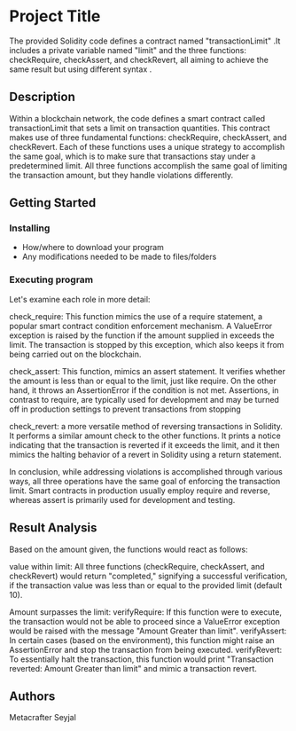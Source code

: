 # Project Title

The provided Solidity code defines a contract named "transactionLimit" .It includes a private variable named "limit" and the three functions: checkRequire, checkAssert, and checkRevert, all aiming to achieve the same result but using different syntax .

## Description

Within a blockchain network, the code defines a smart contract called transactionLimit that sets a limit on transaction quantities. This contract makes use of three fundamental functions: checkRequire, checkAssert, and checkRevert. Each of these functions uses a unique strategy to accomplish the same goal, which is to make sure that transactions stay under a predetermined limit.
All three functions accomplish the same goal of limiting the transaction amount, but they handle violations differently. 

## Getting Started

### Installing

* How/where to download your program
* Any modifications needed to be made to files/folders

### Executing program
Let's examine each role in more detail:

check_require: This function mimics the use of a require statement, a popular smart contract condition enforcement mechanism. A ValueError exception is raised by the function if the amount supplied in exceeds the limit. The transaction is stopped by this exception, which also keeps it from being carried out on the blockchain.

check_assert: This function, mimics an assert statement. It verifies whether the amount is less than or equal to the limit, just like require. On the other hand, it throws an AssertionError if the condition is not met. Assertions, in contrast to require, are typically used for development and may be turned off in production settings to prevent transactions from stopping

check_revert: a more versatile method of reversing transactions in Solidity. It performs a similar amount check to the other functions. It prints a notice indicating that the transaction is reverted if it exceeds the limit, and it then mimics the halting behavior of a revert in Solidity using a return statement.

In conclusion, while addressing violations is accomplished through various ways, all three operations have the same goal of enforcing the transaction limit. Smart contracts in production usually employ require and reverse, whereas assert is primarily used for development and testing.


## Result Analysis

Based on the amount given, the functions would react as follows:

value within limit: All three functions (checkRequire, checkAssert, and checkRevert) would return "completed," signifying a successful verification, if the transaction value was less than or equal to the provided limit (default 10).

Amount surpasses the limit:
verifyRequire: If this function were to execute, the transaction would not be able to proceed since a ValueError exception would be raised with the message "Amount Greater than limit".
verifyAssert: In certain cases (based on the environment), this function might raise an AssertionError and stop the transaction from being executed.
verifyRevert: To essentially halt the transaction, this function would print "Transaction reverted: Amount Greater than limit" and mimic a transaction revert.

## Authors

Metacrafter 
Seyjal 



